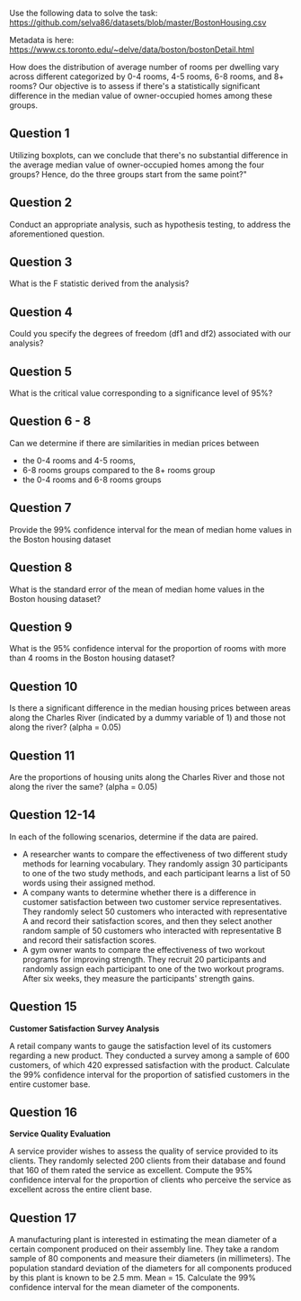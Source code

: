 Use the following data to solve the task:
https://github.com/selva86/datasets/blob/master/BostonHousing.csv

Metadata is here: 
https://www.cs.toronto.edu/~delve/data/boston/bostonDetail.html

How does the distribution of average number of rooms per dwelling vary across different categorized by 0-4 rooms, 4-5 rooms, 6-8 rooms, and 8+ rooms?
Our objective is to assess if there's a statistically significant difference in the median value of owner-occupied homes among these groups.

## Question 1

Utilizing boxplots, can we conclude that there's no substantial difference in the average median value of owner-occupied homes among the four groups? Hence, do the three groups start from the same point?"

## Question 2

Conduct an appropriate analysis, such as hypothesis testing, to address the aforementioned question.

## Question 3

What is the F statistic derived from the analysis?

## Question 4

Could you specify the degrees of freedom (df1 and df2) associated with our analysis?

## Question 5

What is the critical value corresponding to a significance level of 95%?

## Question 6 - 8

Can we determine if there are similarities in median prices between 
- the 0-4 rooms and 4-5 rooms,
- 6-8 rooms groups compared to the 8+ rooms group
- the 0-4 rooms and 6-8 rooms groups

## Question 7

Provide the 99% confidence interval for the mean of median home values in the Boston housing dataset

## Question 8

What is the standard error of the mean of median home values in the Boston housing dataset?

## Question 9

What is the 95% confidence interval for the proportion of rooms with more than 4 rooms in the Boston housing dataset?

## Question 10

Is there a significant difference in the median housing prices between areas along the Charles River (indicated by a dummy variable of 1) and those not along the river? 
 (alpha = 0.05)
 
## Question 11

Are the proportions of housing units along the Charles River and those not along the river the same? (alpha = 0.05)

## Question 12-14
In each of the following scenarios, determine if the data are paired.

 - A researcher wants to compare the effectiveness of two different study methods for learning vocabulary. They randomly assign 30 participants to one of the two study methods, and each participant learns a list of 50 words using their assigned method.
 - A company wants to determine whether there is a difference in customer satisfaction between two customer service representatives. They randomly select 50 customers who interacted with representative A and record their satisfaction scores, and then they select another random sample of 50 customers who interacted with representative B and record their satisfaction scores.
 - A gym owner wants to compare the effectiveness of two workout programs for improving strength. They recruit 20 participants and randomly assign each participant to one of the two workout programs. After six weeks, they measure the participants' strength gains.

## Question 15

**Customer Satisfaction Survey Analysis**

A retail company wants to gauge the satisfaction level of its customers regarding a new product. They conducted a survey among a sample of 600 customers, of which 420 expressed satisfaction with the product. Calculate the 99% confidence interval for the proportion of satisfied customers in the entire customer base.

## Question 16

**Service Quality Evaluation**

A service provider wishes to assess the quality of service provided to its clients. They randomly selected 200 clients from their database and found that 160 of them rated the service as excellent. Compute the 95% confidence interval for the proportion of clients who perceive the service as excellent across the entire client base.

## Question 17

A manufacturing plant is interested in estimating the mean diameter of a certain component produced on their assembly line. They take a random sample of 80 components and measure their diameters (in millimeters). The population standard deviation of the diameters for all components produced by this plant is known to be 2.5 mm. Mean = 15. Calculate the 99% confidence interval for the mean diameter of the components.

